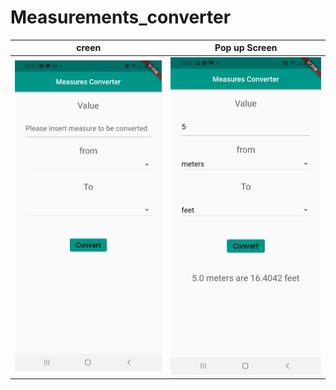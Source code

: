 # Measurements_converter

creen | Pop up Screen
------------|--------------
![First Screen](https://github.com/muindetuva/measurements_converter/blob/main/converter_screen1.jpg) | ![Second Screen](https://github.com/muindetuva/measurements_converter/blob/main/converter_screen2.jpg)
